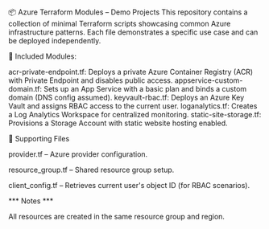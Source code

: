 📦 Azure Terraform Modules – Demo Projects
This repository contains a collection of minimal Terraform scripts showcasing common Azure infrastructure patterns. Each file demonstrates a specific use case and can be deployed independently.

🔧 Included Modules:

acr-private-endpoint.tf:	Deploys a private Azure Container Registry (ACR) with Private Endpoint and disables public access.
appservice-custom-domain.tf:	Sets up an App Service with a basic plan and binds a custom domain (DNS config assumed).
keyvault-rbac.tf:	Deploys an Azure Key Vault and assigns RBAC access to the current user.
loganalytics.tf:	Creates a Log Analytics Workspace for centralized monitoring.
static-site-storage.tf:	Provisions a Storage Account with static website hosting enabled.

📁 Supporting Files

provider.tf – Azure provider configuration.

resource_group.tf – Shared resource group setup.

client_config.tf – Retrieves current user's object ID (for RBAC scenarios).


*** Notes ***

All resources are created in the same resource group and region.

